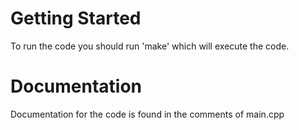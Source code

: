Getting Started
===============

To run the code you should run 'make' which will execute the code. 



Documentation
=============

Documentation for the code is found in the comments of main.cpp

